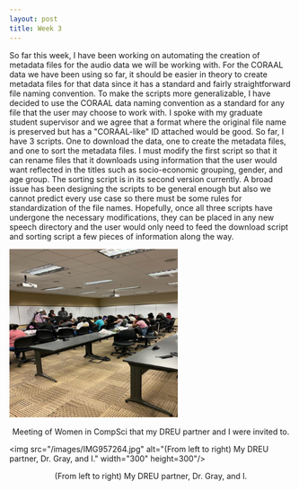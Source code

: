 ```yaml
---
layout: post
title: Week 3
---
```


So far this week, I have been working on automating the creation of metadata files for the audio data we will be working with. For the CORAAL data we have been using so far, it should be easier in theory to create
metadata files for that data since it has a standard and fairly straightforward file naming convention. To make the scripts more generalizable, I have decided to use the CORAAL data
naming convention as a standard for any file that the user may choose to work with. I spoke with my graduate student supervisor and we agree that a format where the original file name is preserved 
but has a "CORAAL-like" ID attached would be good. So far, I have 3 scripts. One to download the data, one to create the metadata files, and one to sort the metadata files. I must modify the first script so that it can rename 
files that it downloads using information that the user would want reflected in the titles such as socio-economic grouping, gender, and age group. The sorting script is in its second version currently. A broad issue has been
designing the scripts to be general enough but also we cannot predict every use case so there must be some rules for standardization of the file names. Hopefully, once all three scripts have undergone the necessary modifications, they can be placed in
any new speech directory and the user would only need to feed the download script and sorting script a few pieces of information along the way.

<img src="/images/IMG957261.jpg" alt="Meeting of Women in CompSci that my DREU partner and I were invited to." width="300" height="300"/>
<p align = "center">
Meeting of Women in CompSci that my DREU partner and I were invited to.
</p>

<img src="/images/IMG957264.jpg" alt="(From left to right) My DREU partner, Dr. Gray, and I." width="300" height=300"/>
<p align = "center">
(From left to right) My DREU partner, Dr. Gray, and I.
</p>
                                                                                                                 
                                                                                                                     
